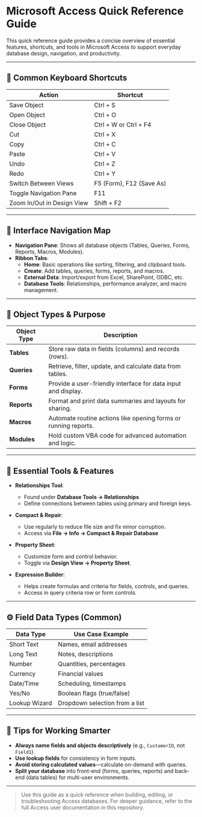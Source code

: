 # Microsoft Access Quick Reference Guide

This quick reference guide provides a concise overview of essential features, shortcuts, and tools in Microsoft Access to support everyday database design, navigation, and productivity.

---

## 🔑 Common Keyboard Shortcuts

| Action                          | Shortcut         |
|---------------------------------|------------------|
| Save Object                     | Ctrl + S         |
| Open Object                     | Ctrl + O         |
| Close Object                    | Ctrl + W or Ctrl + F4 |
| Cut                             | Ctrl + X         |
| Copy                            | Ctrl + C         |
| Paste                           | Ctrl + V         |
| Undo                            | Ctrl + Z         |
| Redo                            | Ctrl + Y         |
| Switch Between Views            | F5 (Form), F12 (Save As) |
| Toggle Navigation Pane          | F11              |
| Zoom In/Out in Design View      | Shift + F2       |

---

## 📂 Interface Navigation Map

- **Navigation Pane**: Shows all database objects (Tables, Queries, Forms, Reports, Macros, Modules).
- **Ribbon Tabs**:
  - **Home**: Basic operations like sorting, filtering, and clipboard tools.
  - **Create**: Add tables, queries, forms, reports, and macros.
  - **External Data**: Import/export from Excel, SharePoint, ODBC, etc.
  - **Database Tools**: Relationships, performance analyzer, and macro management.

---

## 🧱 Object Types & Purpose

| Object Type | Description |
|-------------|-------------|
| **Tables**  | Store raw data in fields (columns) and records (rows). |
| **Queries** | Retrieve, filter, update, and calculate data from tables. |
| **Forms**   | Provide a user-friendly interface for data input and display. |
| **Reports** | Format and print data summaries and layouts for sharing. |
| **Macros**  | Automate routine actions like opening forms or running reports. |
| **Modules** | Hold custom VBA code for advanced automation and logic. |

---

## 🔎 Essential Tools & Features

- **Relationships Tool**:  
  - Found under **Database Tools → Relationships**  
  - Define connections between tables using primary and foreign keys.

- **Compact & Repair**:  
  - Use regularly to reduce file size and fix minor corruption.  
  - Access via **File → Info → Compact & Repair Database**

- **Property Sheet**:  
  - Customize form and control behavior.  
  - Toggle via **Design View → Property Sheet**.

- **Expression Builder**:  
  - Helps create formulas and criteria for fields, controls, and queries.  
  - Access in query criteria row or form controls.

---

## ⚙️ Field Data Types (Common)

| Data Type      | Use Case Example                 |
|----------------|----------------------------------|
| Short Text     | Names, email addresses           |
| Long Text      | Notes, descriptions              |
| Number         | Quantities, percentages          |
| Currency       | Financial values                 |
| Date/Time      | Scheduling, timestamps           |
| Yes/No         | Boolean flags (true/false)       |
| Lookup Wizard  | Dropdown selection from a list   |

---

## 🧠 Tips for Working Smarter

- **Always name fields and objects descriptively** (e.g., `CustomerID`, not `Field1`).
- **Use lookup fields** for consistency in form inputs.
- **Avoid storing calculated values**—calculate on-demand with queries.
- **Split your database** into front-end (forms, queries, reports) and back-end (data tables) for multi-user environments.

---

> Use this guide as a quick reference when building, editing, or troubleshooting Access databases. For deeper guidance, refer to the full Access user documentation in this repository.
